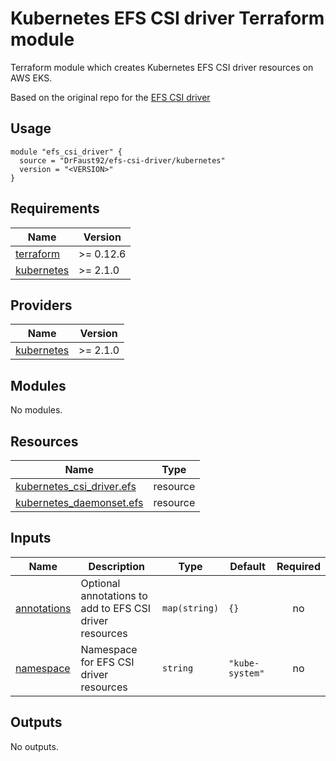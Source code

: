 # Kubernetes EFS CSI driver Terraform module 

Terraform module which creates Kubernetes EFS CSI driver resources on AWS EKS.

Based on the original repo for the [EFS CSI driver](https://github.com/kubernetes-sigs/aws-efs-csi-driver)

## Usage

```hcl
module "efs_csi_driver" {
  source = "DrFaust92/efs-csi-driver/kubernetes"
  version = "<VERSION>"
}
```

<!-- BEGINNING OF PRE-COMMIT-TERRAFORM DOCS HOOK -->
## Requirements

| Name | Version |
|------|---------|
| <a name="requirement_terraform"></a> [terraform](#requirement\_terraform) | >= 0.12.6 |
| <a name="requirement_kubernetes"></a> [kubernetes](#requirement\_kubernetes) | >= 2.1.0 |

## Providers

| Name | Version |
|------|---------|
| <a name="provider_kubernetes"></a> [kubernetes](#provider\_kubernetes) | >= 2.1.0 |

## Modules

No modules.

## Resources

| Name | Type |
|------|------|
| [kubernetes_csi_driver.efs](https://registry.terraform.io/providers/hashicorp/kubernetes/latest/docs/resources/csi_driver) | resource |
| [kubernetes_daemonset.efs](https://registry.terraform.io/providers/hashicorp/kubernetes/latest/docs/resources/daemonset) | resource |

## Inputs

| Name | Description | Type | Default | Required |
|------|-------------|------|---------|:--------:|
| <a name="input_annotations"></a> [annotations](#input\_annotations) | Optional annotations to add to EFS CSI driver resources | `map(string)` | `{}` | no |
| <a name="input_namespace"></a> [namespace](#input\_namespace) | Namespace for EFS CSI driver resources | `string` | `"kube-system"` | no |

## Outputs

No outputs.
<!-- END OF PRE-COMMIT-TERRAFORM DOCS HOOK -->